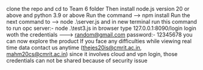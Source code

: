 clone the repo and cd to Team 6 folder Then install node.js version 20 or above and python 3.9 or above Run the command --> npm install Run the next command to --> node .\server.js and in new terminal run this command to run opc server:- node .\test3.js in browser type 127.0.0.1:8090/login login woth the credentials ---> random@gmail.com password:- 12345678 you can now explore the product If you face any difficulties while viewing real time data contact us anytime (thejes20is@cmrit.ac.in, mahm20cs@cmrit.ac.in) since it involves cloud and vpn login, those credentials can not be shared because of security issue